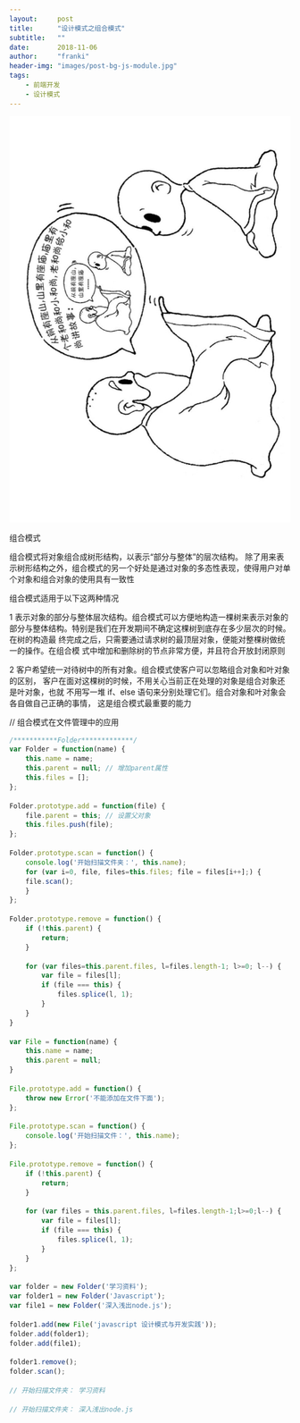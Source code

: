 ```yaml
---
layout:     post
title:      "设计模式之组合模式"
subtitle:   ""
date:       2018-11-06
author:     "franki"
header-img: "images/post-bg-js-module.jpg"
tags:
    - 前端开发
    - 设计模式
---
```


![composite](/images/posts/patterns/composite.png)

组合模式

组合模式将对象组合成树形结构，以表示“部分与整体”的层次结构。 除了用来表示树形结构之外，组合模式的另一个好处是通过对象的多态性表现，使得用户对单个对象和组合对象的使用具有一致性

组合模式适用于以下这两种情况  

1 表示对象的部分与整体层次结构。组合模式可以方便地构造一棵树来表示对象的部分与整体结构。特别是我们在开发期间不确定这棵树到底存在多少层次的时候。在树的构造最 终完成之后，只需要通过请求树的最顶层对象，便能对整棵树做统一的操作。在组合模 式中增加和删除树的节点非常方便，并且符合开放封闭原则  

2 客户希望统一对待树中的所有对象。组合模式使客户可以忽略组合对象和叶对象的区别， 客户在面对这棵树的时候，不用关心当前正在处理的对象是组合对象还是叶对象，也就 不用写一堆 if、else 语句来分别处理它们。组合对象和叶对象会各自做自己正确的事情， 这是组合模式最重要的能力

// 组合模式在文件管理中的应用

```js
/***********Folder*************/
var Folder = function(name) {
    this.name = name;
    this.parent = null; // 增加parent属性
    this.files = [];
};

Folder.prototype.add = function(file) {
    file.parent = this; // 设置父对象
    this.files.push(file);
};

Folder.prototype.scan = function() {
    console.log('开始扫描文件夹：', this.name);
    for (var i=0, file, files=this.files; file = files[i++];) {
    file.scan();
    }
};

Folder.prototype.remove = function() {
    if (!this.parent) {
        return;
    }

    for (var files=this.parent.files, l=files.length-1; l>=0; l--) {
        var file = files[l];
        if (file === this) {
            files.splice(l, 1);
        }
    }
}

var File = function(name) {
    this.name = name;
    this.parent = null;
}

File.prototype.add = function() {
    throw new Error('不能添加在文件下面');
};

File.prototype.scan = function() {
    console.log('开始扫描文件：', this.name);
};

File.prototype.remove = function() {
    if (!this.parent) {
        return;
    }

    for (var files = this.parent.files, l=files.length-1;l>=0;l--) {
        var file = files[l];
        if (file === this) {
            files.splice(l, 1);
        }
    }
};

var folder = new Folder('学习资料');
var folder1 = new Folder('Javascript');
var file1 = new Folder('深入浅出node.js');

folder1.add(new File('javascript 设计模式与开发实践'));
folder.add(folder1);
folder.add(file1);

folder1.remove();
folder.scan();

// 开始扫描文件夹： 学习资料

// 开始扫描文件夹： 深入浅出node.js
```
